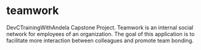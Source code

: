 # teamwork
DevCTrainingWithAndela Capstone Project. Teamwork is an internal social network for employees of an organization. The goal of this application is to facilitate more interaction between colleagues and promote team bonding.
